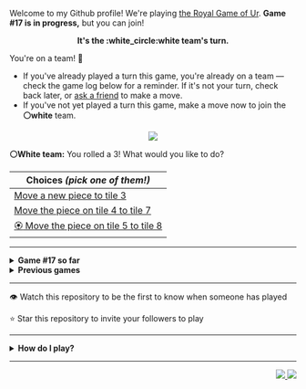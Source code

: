 Welcome to my Github profile!
We're playing
[the Royal Game of Ur](https://en.wikipedia.org/wiki/Royal_Game_of_Ur).
**Game #17 is in progress,** but you can join!

<p align="center">
  <b>It's the
  :white_circle:white
  team's turn.</b>
</p>

You're on a team! :wave:

* If you've already played a turn this game, you're already on a team
  &mdash; check the game log below for a reminder. If it's not your turn,
  check back later, or [ask a
  friend](https://twitter.com/share?text=I'm+playing+The+Royal+Game+of+Ur+on+a+GitHub+profile.+Take+your+turn+at+https://github.com/rossjrw/rossjrw+%23RoyalGameOfUr+%23github) to make a move.
* If you've not yet played a turn this game, make a move now to join the
  **:white_circle:white** team.

<p align="center"><img src="https://raw.githubusercontent.com/rossjrw/rossjrw/play/games/current/board.2631.svg"></p>

  **:white_circle:White team:**
  You rolled a 3!
What would you like to do?

| Choices *(pick one of them!)* |
| --- |
  | [    Move a new piece to tile 3](https://github.com/rossjrw/rossjrw/issues/new?title=ur-move-3%400-0&amp;body=Press+Submit%21+You+don%27t+need+to+edit+this+text+or+do+anything+else.%0D%0A%0D%0ABe+aware+that+your+move+can+take+a+minute+or+two+to+process.) |
  | [    Move the piece on tile 4 to tile 7](https://github.com/rossjrw/rossjrw/issues/new?title=ur-move-3%404-0&amp;body=Press+Submit%21+You+don%27t+need+to+edit+this+text+or+do+anything+else.%0D%0A%0D%0ABe+aware+that+your+move+can+take+a+minute+or+two+to+process.) |
  | [:rosette:    Move the piece on tile 5 to tile 8](https://github.com/rossjrw/rossjrw/issues/new?title=ur-move-3%405-0&amp;body=Press+Submit%21+You+don%27t+need+to+edit+this+text+or+do+anything+else.%0D%0A%0D%0ABe+aware+that+your+move+can+take+a+minute+or+two+to+process.) |

-----

<details>
<summary><b>Game #17 so far</b></summary>

## Who's on each team?

<table>
    <thead>
      <tr><th colspan=2>Players in this game</th></tr>
    </thead>
    <tbody>
      <tr>
        <td align="right"><b>Black team</b> :black_circle:</td>
        <td>:white_circle: <b> White team</b></td>
      </tr>
      <tr align="center">
        <td><b><a href="https://github.com/CostasAK">@CostasAK</a></b> (7)<br><b><a href="https://github.com/krostport">@krostport</a></b> (1)<br><b><a href="https://github.com/IogaMaster">@IogaMaster</a></b> (1)<br><b><a href="https://github.com/guru2050">@guru2050</a></b> (1)</td>
        <td><b><a href="https://github.com/Murdeala">@Murdeala</a></b> (3)<br><b><a href="https://github.com/blacksmithop">@blacksmithop</a></b> (2)<br><b><a href="https://github.com/Shadow1363">@Shadow1363</a></b> (2)<br><b><a href="https://github.com/rossjrw">@rossjrw</a></b> (1)<br><b><a href="https://github.com/scout0773">@scout0773</a></b> (1)</td>
      </tr>
    </tbody>
  </table>

## What's happened so far?

| Time | Turn | Event | Issue | Board |
| :---: | :---: | :--- | :---: | :---: |
  | 27th Oct 2023 10:56 | **0** | :white_circle: **[@blacksmithop](https://github.com/blacksmithop)** started a new game | [#2613](https://github.com/rossjrw/rossjrw/issues/2613) | [link](https://raw.githubusercontent.com/rossjrw/rossjrw/7472b3271f95785473ad1e986f4ac07c7b566df6/games/current/board.2613.svg) |
  | 27th Oct 2023 10:56 | **1** | :white_circle: **[@blacksmithop](https://github.com/blacksmithop)** moved a white piece onto the board to position 3    | [#2614](https://github.com/rossjrw/rossjrw/issues/2614) | [link](https://raw.githubusercontent.com/rossjrw/rossjrw/8bb0cbe4c173ebb91b0667abbf9cfb8fde10d334/games/current/board.2614.svg) |
  | 28th Oct 2023 21:57 | **2** | :black_circle: **[@krostport](https://github.com/krostport)** moved a black piece onto the board to position 3    | [#2615](https://github.com/rossjrw/rossjrw/issues/2615) | [link](https://raw.githubusercontent.com/rossjrw/rossjrw/e042fa09db1749feb510bbd6339c82c6b30fc814/games/current/board.2615.svg) |
  | 29th Oct 2023 23:41 | **3** | :white_circle: **[@Murdeala](https://github.com/Murdeala)** moved a white piece from position 3 to position 6    | [#2616](https://github.com/rossjrw/rossjrw/issues/2616) | [link](https://raw.githubusercontent.com/rossjrw/rossjrw/efa987bc0b1ac1aa1e9f6a84445f0aad0f1d2a08/games/current/board.2616.svg) |
  | 31st Oct 2023 13:32 | **4** | :black_circle: **[@CostasAK](https://github.com/CostasAK)** moved a black piece from position 3 to position 4  — claimed a rosette :rosette:  | [#2617](https://github.com/rossjrw/rossjrw/issues/2617) | [link](https://raw.githubusercontent.com/rossjrw/rossjrw/ce348b6af373c46366f3a33098be2aa81c81b571/games/current/board.2617.svg) |
  | 31st Oct 2023 13:33 | **5** | :black_circle: **[@CostasAK](https://github.com/CostasAK)** moved a black piece from position 4 to position 6 — captured a white piece :crossed_swords:   | [#2618](https://github.com/rossjrw/rossjrw/issues/2618) | [link](https://raw.githubusercontent.com/rossjrw/rossjrw/e938947e618891163404adb01f19f9ef8afef11a/games/current/board.2618.svg) |
  | 31st Oct 2023 13:37 | **6** | :white_circle: **[@rossjrw](https://github.com/rossjrw)** moved a white piece onto the board to position 1    | [#2619](https://github.com/rossjrw/rossjrw/issues/2619) | [link](https://raw.githubusercontent.com/rossjrw/rossjrw/67f110570fb6860b75b0278ff37022fd31c9e027/games/current/board.2619.svg) |
  | 1st Nov 2023 16:42 | **7** | :black_circle: **[@CostasAK](https://github.com/CostasAK)** moved a black piece from position 6 to position 7    | [#2620](https://github.com/rossjrw/rossjrw/issues/2620) | [link](https://raw.githubusercontent.com/rossjrw/rossjrw/c5d1946b2d9671b53847049cec24ff8337d2a19e/games/current/board.2620.svg) |
  | 3rd Nov 2023 22:08 | **8** | :white_circle: **[@scout0773](https://github.com/scout0773)** moved a white piece onto the board to position 2    | [#2621](https://github.com/rossjrw/rossjrw/issues/2621) | [link](https://raw.githubusercontent.com/rossjrw/rossjrw/59c27370b92285f7b207c047589467adec7c67cf/games/current/board.2621.svg) |
  | 4th Nov 2023 04:14 | **9** | :black_circle: **[@IogaMaster](https://github.com/IogaMaster)** moved a black piece from position 7 to position 8  — claimed a rosette :rosette:  | [#2622](https://github.com/rossjrw/rossjrw/issues/2622) | [link](https://raw.githubusercontent.com/rossjrw/rossjrw/9469e8f0d8b109db9201f171afb8588c78aee496/games/current/board.2622.svg) |
  | 4th Nov 2023 13:59 | **10** | :black_circle: **[@CostasAK](https://github.com/CostasAK)** moved a black piece onto the board to position 2    | [#2623](https://github.com/rossjrw/rossjrw/issues/2623) | [link](https://raw.githubusercontent.com/rossjrw/rossjrw/bdc7e012d47db8d11e8b6725420ed25539f82745/games/current/board.2623.svg) |
  | 7th Nov 2023 23:00 | **11** | :white_circle: **[@Murdeala](https://github.com/Murdeala)** moved a white piece from position 2 to position 3    | [#2624](https://github.com/rossjrw/rossjrw/issues/2624) | [link](https://raw.githubusercontent.com/rossjrw/rossjrw/638e366fe550f381654f1d65fdcc26caadfe20c0/games/current/board.2624.svg) |
  | 8th Nov 2023 19:03 | **12** | :black_circle: **[@guru2050](https://github.com/guru2050)** moved a black piece from position 2 to position 4  — claimed a rosette :rosette:  | [#2625](https://github.com/rossjrw/rossjrw/issues/2625) | [link](https://raw.githubusercontent.com/rossjrw/rossjrw/1db810b8d03fe3427777a23677a1dfbc9601c064/games/current/board.2625.svg) |
  | 9th Nov 2023 11:31 | **13** | :black_circle: **[@CostasAK](https://github.com/CostasAK)** moved a black piece onto the board to position 2    | [#2626](https://github.com/rossjrw/rossjrw/issues/2626) | [link](https://raw.githubusercontent.com/rossjrw/rossjrw/3dbc402f51b87d01f4fed9b66d3bc9fbd3c836ed/games/current/board.2626.svg) |
  | 9th Nov 2023 16:42 | **14** | :white_circle: **[@Shadow1363](https://github.com/Shadow1363)** moved a white piece onto the board to position 2    | [#2627](https://github.com/rossjrw/rossjrw/issues/2627) | [link](https://raw.githubusercontent.com/rossjrw/rossjrw/8815f4d29d210c7f2735f15562d50b762fad1f87/games/current/board.2627.svg) |
  | 10th Nov 2023 13:29 | **15** | :black_circle: **[@CostasAK](https://github.com/CostasAK)** moved a black piece from position 8 to position 10    | [#2628](https://github.com/rossjrw/rossjrw/issues/2628) | [link](https://raw.githubusercontent.com/rossjrw/rossjrw/67aa32957a25744680e40c005b60f0ce5782e67d/games/current/board.2628.svg) |
  | 10th Nov 2023 13:37 | **16** | :white_circle: **[@Shadow1363](https://github.com/Shadow1363)** moved a white piece from position 1 to position 4  — claimed a rosette :rosette:  | [#2629](https://github.com/rossjrw/rossjrw/issues/2629) | [link](https://raw.githubusercontent.com/rossjrw/rossjrw/a0043dfed42bbe2818e12893a6b1f4206b84cf86/games/current/board.2629.svg) |
  | 11th Nov 2023 12:03 | **17** | :white_circle: **[@Murdeala](https://github.com/Murdeala)** moved a white piece from position 3 to position 5    | [#2630](https://github.com/rossjrw/rossjrw/issues/2630) | [link](https://raw.githubusercontent.com/rossjrw/rossjrw/d68b7e64bd4bf87f6eb849c7f9655bcd1cbd7a7e/games/current/board.2630.svg) |
  | 12th Nov 2023 12:43 | **18** | :black_circle: **[@CostasAK](https://github.com/CostasAK)** moved a black piece from position 10 to position 12    | [#2631](https://github.com/rossjrw/rossjrw/issues/2631) |  |

</details>

<details>
<summary><b>Previous games</b></summary>

## Previous games

1. A game was started on 30th Jul 2020 by **[@rossjrw](https://github.com/rossjrw)** and ended on 4th Dec 2020. 
   * The :white_circle:white team won. 
   * 64 players played 166 moves across 4 months and 5 days. 
   * The :black_circle:black team captured 9 white pieces and claimed 12 rosettes. 
   * The :white_circle:white team captured 10 black pieces and claimed 18 rosettes. 
   * The MVP of the winning team was **[@1ethanhansen](https://github.com/1ethanhansen)**, who played 48 moves. 
   * The winning move was made by **[@qbtl](https://github.com/qbtl)** ([#269](https://github.com/rossjrw/rossjrw/issues/269)).
1. A game was started on 4th Dec 2020 by **[@1ethanhansen](https://github.com/1ethanhansen)** and ended on 11th Jan 2021. 
   * The :black_circle:black team won. 
   * 27 players played 145 moves across 1 month and 1 week. 
   * The :black_circle:black team captured 7 white pieces and claimed 16 rosettes. 
   * The :white_circle:white team captured 6 black pieces and claimed 14 rosettes. 
   * The MVP of the winning team was **[@shpatrickguo](https://github.com/shpatrickguo)**, who played 26 moves. 
   * The winning move was made by **[@shpatrickguo](https://github.com/shpatrickguo)** ([#424](https://github.com/rossjrw/rossjrw/issues/424)).
1. A game was started on 11th Jan 2021 by **[@BaptisteMartinet](https://github.com/BaptisteMartinet)** and ended on 11th Feb 2021. 
   * The :white_circle:white team won. 
   * 17 players played 118 moves across 1 month and 12 hours. 
   * The :black_circle:black team captured 2 white pieces and claimed 11 rosettes. 
   * The :white_circle:white team captured 8 black pieces and claimed 14 rosettes. 
   * The MVP of the winning team was **[@1ethanhansen](https://github.com/1ethanhansen)**, who played 45 moves. 
   * The winning move was made by **[@1ethanhansen](https://github.com/1ethanhansen)** ([#535](https://github.com/rossjrw/rossjrw/issues/535)).
1. A game was started on 11th Feb 2021 by **[@1ethanhansen](https://github.com/1ethanhansen)** and ended on 5th Mar 2021. 
   * The :white_circle:white team won. 
   * 17 players played 175 moves across 3 weeks and 22 hours. 
   * The :black_circle:black team captured 12 white pieces and claimed 17 rosettes. 
   * The :white_circle:white team captured 13 black pieces and claimed 18 rosettes. 
   * The MVP of the winning team was **[@1ethanhansen](https://github.com/1ethanhansen)**, who played 48 moves. 
   * The winning move was made by **[@1ethanhansen](https://github.com/1ethanhansen)** ([#702](https://github.com/rossjrw/rossjrw/issues/702)).
1. A game was started on 6th Mar 2021 by **[@shpatrickguo](https://github.com/shpatrickguo)** and ended on 10th May 2021. 
   * The :black_circle:black team won. 
   * 42 players played 162 moves across 2 months and 4 days. 
   * The :black_circle:black team captured 12 white pieces and claimed 17 rosettes. 
   * The :white_circle:white team captured 9 black pieces and claimed 19 rosettes. 
   * The MVP of the winning team was **[@shpatrickguo](https://github.com/shpatrickguo)**, who played 22 moves. 
   * The winning move was made by **[@crxssed7](https://github.com/crxssed7)** ([#864](https://github.com/rossjrw/rossjrw/issues/864)).
1. A game was started on 10th May 2021 by **[@HAUDRAUFHAUN](https://github.com/HAUDRAUFHAUN)** and ended on 17th Jul 2021. 
   * The :white_circle:white team won. 
   * 34 players played 167 moves across 2 months and 6 days. 
   * The :black_circle:black team captured 7 white pieces and claimed 14 rosettes. 
   * The :white_circle:white team captured 10 black pieces and claimed 18 rosettes. 
   * The MVP of the winning team was **[@1ethanhansen](https://github.com/1ethanhansen)**, who played 31 moves. 
   * The winning move was made by **[@1ethanhansen](https://github.com/1ethanhansen)** ([#1024](https://github.com/rossjrw/rossjrw/issues/1024)).
1. A game was started on 17th Jul 2021 by **[@1ethanhansen](https://github.com/1ethanhansen)** and ended on 19th Oct 2021. 
   * The :black_circle:black team won. 
   * 48 players played 153 moves across 3 months and 3 days. 
   * The :black_circle:black team captured 6 white pieces and claimed 17 rosettes. 
   * The :white_circle:white team captured 6 black pieces and claimed 15 rosettes. 
   * The MVP of the winning team was **[@PkmnQ](https://github.com/PkmnQ)**, who played 13 moves. 
   * The winning move was made by **[@OmKakatkar](https://github.com/OmKakatkar)** ([#1175](https://github.com/rossjrw/rossjrw/issues/1175)).
1. A game was started on 19th Oct 2021 by **[@OmKakatkar](https://github.com/OmKakatkar)** and ended on 29th Oct 2021. 
   * The :white_circle:white team won. 
   * 13 players played 135 moves across 1 week and 3 days. 
   * The :black_circle:black team captured 5 white pieces and claimed 13 rosettes. 
   * The :white_circle:white team captured 6 black pieces and claimed 15 rosettes. 
   * The MVP of the winning team was **[@Timemaster111](https://github.com/Timemaster111)**, who played 46 moves. 
   * The winning move was made by **[@Timemaster111](https://github.com/Timemaster111)** ([#1342](https://github.com/rossjrw/rossjrw/issues/1342)).
1. A game was started on 29th Oct 2021 by **[@jbmagination](https://github.com/jbmagination)** and ended on 15th May 2022. 
   * The :white_circle:white team won. 
   * 80 players played 187 moves across 6 months and 2 weeks. 
   * The :black_circle:black team captured 11 white pieces and claimed 17 rosettes. 
   * The :white_circle:white team captured 13 black pieces and claimed 19 rosettes. 
   * The MVP of the winning team was **[@nirakon](https://github.com/nirakon)**, who played 18 moves. 
   * The winning move was made by **[@Madflows](https://github.com/Madflows)** ([#1534](https://github.com/rossjrw/rossjrw/issues/1534)).
1. A game was started on 15th May 2022 by **[@VikashPR](https://github.com/VikashPR)** and ended on 29th Dec 2022. 
   * The :white_circle:white team won. 
   * 109 players played 177 moves across 7 months and 2 weeks. 
   * The :black_circle:black team captured 9 white pieces and claimed 23 rosettes. 
   * The :white_circle:white team captured 11 black pieces and claimed 19 rosettes. 
   * The MVP of the winning team was **[@LAPCoder](https://github.com/LAPCoder)**, who played 11 moves. 
   * The winning move was made by **[@LAPCoder](https://github.com/LAPCoder)** ([#1726](https://github.com/rossjrw/rossjrw/issues/1726)).
1. A game was started on 29th Dec 2022 by **[@CostasAK](https://github.com/CostasAK)** and ended on 30th Dec 2022. 
   * The :black_circle:black team won. 
   * 4 players played 121 moves across 19 hours and 41 minutes. 
   * The :black_circle:black team captured 6 white pieces and claimed 14 rosettes. 
   * The :white_circle:white team captured 4 black pieces and claimed 15 rosettes. 
   * The MVP of the winning team was **[@CostasAK](https://github.com/CostasAK)**, who played 59 moves. 
   * The winning move was made by **[@CostasAK](https://github.com/CostasAK)** ([#1844](https://github.com/rossjrw/rossjrw/issues/1844)).
1. A game was started on 30th Dec 2022 by **[@TejaTadepalli](https://github.com/TejaTadepalli)** and ended on 27th Jan 2023. 
   * The :white_circle:white team won. 
   * 17 players played 158 moves across 4 weeks and 1 hour. 
   * The :black_circle:black team captured 9 white pieces and claimed 18 rosettes. 
   * The :white_circle:white team captured 12 black pieces and claimed 18 rosettes. 
   * The MVP of the winning team was **[@TejaTadepalli](https://github.com/TejaTadepalli)**, who played 59 moves. 
   * The winning move was made by **[@TejaTadepalli](https://github.com/TejaTadepalli)** ([#1994](https://github.com/rossjrw/rossjrw/issues/1994)).
1. A game was started on 27th Jan 2023 by **[@TejaTadepalli](https://github.com/TejaTadepalli)** and ended on 14th Mar 2023. 
   * The :white_circle:white team won. 
   * 20 players played 153 moves across 1 month and 2 weeks. 
   * The :black_circle:black team captured 6 white pieces and claimed 17 rosettes. 
   * The :white_circle:white team captured 6 black pieces and claimed 16 rosettes. 
   * The MVP of the winning team was **[@TejaTadepalli](https://github.com/TejaTadepalli)**, who played 65 moves. 
   * The winning move was made by **[@TejaTadepalli](https://github.com/TejaTadepalli)** ([#2145](https://github.com/rossjrw/rossjrw/issues/2145)).
1. A game was started on 14th Mar 2023 by **[@Murdeala](https://github.com/Murdeala)** and ended on 13th Apr 2023. 
   * The :white_circle:white team won. 
   * 19 players played 141 moves across 4 weeks and 1 day. 
   * The :black_circle:black team captured 4 white pieces and claimed 18 rosettes. 
   * The :white_circle:white team captured 12 black pieces and claimed 16 rosettes. 
   * The MVP of the winning team was **[@CostasAK](https://github.com/CostasAK)**, who played 71 moves. 
   * The winning move was made by **[@CostasAK](https://github.com/CostasAK)** ([#2275](https://github.com/rossjrw/rossjrw/issues/2275)).
1. A game was started on 13th Apr 2023 by **[@thisiscoding1234](https://github.com/thisiscoding1234)** and ended on 7th Jul 2023. 
   * The :black_circle:black team won. 
   * 48 players played 122 moves across 2 months and 3 weeks. 
   * The :black_circle:black team captured 11 white pieces and claimed 15 rosettes. 
   * The :white_circle:white team captured 4 black pieces and claimed 9 rosettes. 
   * The MVP of the winning team was **[@Murdeala](https://github.com/Murdeala)**, who played 37 moves. 
   * The winning move was made by **[@WKL10086](https://github.com/WKL10086)** ([#2460](https://github.com/rossjrw/rossjrw/issues/2460)).
1. A game was started on 7th Jul 2023 by **[@kztera](https://github.com/kztera)** and ended on 26th Oct 2023. 
   * The :white_circle:white team won. 
   * 38 players played 142 moves across 3 months and 2 weeks. 
   * The :black_circle:black team captured 5 white pieces and claimed 14 rosettes. 
   * The :white_circle:white team captured 12 black pieces and claimed 14 rosettes. 
   * The MVP of the winning team was **[@CostasAK](https://github.com/CostasAK)**, who played 53 moves. 
   * The winning move was made by **[@CostasAK](https://github.com/CostasAK)** ([#2612](https://github.com/rossjrw/rossjrw/issues/2612)).

</details>

-----

:eye: Watch this repository to be the first to know when someone has played

:star: Star this repository to invite your followers to play

-----

<details>
<summary><b>How do I play?</b></summary>

## Rules of the game

It's the **:white_circle:white** team versus the **:black_circle:black**
team.

The first team to **:rocket:ascend** all 7 of their pieces **:crown:wins**.
Your goal is to achieve that, and to block the other team from doing the
same.

_(Learn more about the rules of the Royal Game of Ur at
[RoyalUr.net/learn](https://royalur.net/learn/), or watch [Tom Scott play
against Irving Finkel](https://www.youtube.com/watch?v=WZskjLq040I) in
2017.)_

### Movement

Each turn starts by rolling 4 binary dice, which results in a number from 0
to 4. The current team gets to move one of their pieces by that many tiles.

All 14 pieces start on position 0 (the space just before tile 1).

### :rocket:Ascension

Moving a piece onto position 15 (the imaginary space after tile 14) causes
that piece to leave the board forever. This is **:rocket:ascension**, and
is the goal of the game &mdash; the first team to ascend all 7 of their
pieces wins.

### :crossed_swords:Capturing

You will move your pieces along the tiles from tile 1 to tile 14.

The tiles on your side of the board (tiles 1 through 4, 13, and 14) are
safe &mdash; only your pieces can be there. However, the tiles in the
middle (tiles 5 through 12) are unsafe &mdash; your opponent's pieces can
also be here. If one team's piece lands on the same tile as another team's
piece, the piece that was landed on is **:crossed_swords:captured**! It
goes all the way back to position 0.

### :rosette:Rosettes

If a piece lands on a **:rosette:rosette** (tiles 4, 8, and 14), that team
gets to immediately take another turn.

A piece that is on the rosette on tile 8 *cannot be
**:crossed_swords:captured***. A piece trying to capture it will simply
bounce off onto tile 9.

## How to play

Playing Ur on my GitHub profile is easy. The dice have already been rolled
for you &mdash; all you have to do is decide what to do with them. Anyone
with a GitHub account can play.

Anyone can join either team at any time, but once you're in a team, you're
locked into it until the game ends. You won't be able to play a move when
it's the other team's turn.

The list of links below the board image shows each possible move. Clicking
one of those will take you to a page where you can create an issue in this
repository, where all you have to do is click submit to play your move.

It will take a moment for Github Actions to acknowledge your move, but once
it does, you'll see it react with the 'eyes' emoji (:eyes:). A few seconds
later it will react with the 'rocket' emoji (:rocket:) to let you know that
your move was successful, then leave a comment explaining what happened,
and it'll also make a commit to record your move.

_(If you don't see any of that, then something went wrong. Ping me in your
issue by typing `cc @rossjrw`, and I'll take a look.)_

Note that if your team has no possible moves &mdash; for example by rolling a 0
&mdash; your turn will be automatically skipped. The event log will let you
know if this has happened.

## Behind the scenes

Check out the [`source` branch of this repository](https://github.com/rossjrw/rossjrw/tree/source) for the source
code and a little commentary on the inspiration behind this project.

### Contributing

I welcome bug reports, feature suggestions and pull requests! Just make
sure you ping me in your issue or PR by adding `cc @rossjrw`, as I don't receive notifications for new issues in this repository
(for hopefully obvious reasons).

</details>

-----

<p align="right">
  <a href="https://github.com/rossjrw/rossjrw/actions?query=workflow:build">
    <img src="https://github.com/rossjrw/rossjrw/workflows/build/badge.svg?branch=source"/>
  </a>
  <a href="https://github.com/rossjrw/rossjrw/actions?query=workflow:play">
    <img src="https://github.com/rossjrw/rossjrw/workflows/play/badge.svg?branch=play"/>
  </a>
</p>
